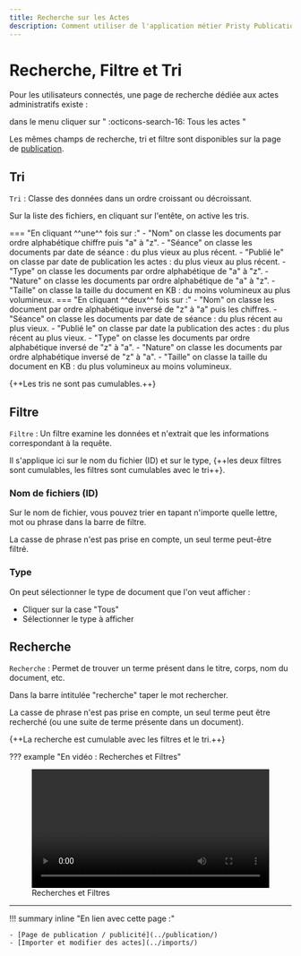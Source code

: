 ```yaml
---
title: Recherche sur les Actes
description: Comment utiliser de l'application métier Pristy Publication des Actes Administratifs
---
```


<!--
  Copyright 2022 - Jeci SARL - https://jeci.fr

  Permission is granted to copy, distribute and/or modify this document
  under the terms of the GNU Free Documentation License, Version 1.3
  or any later version published by the Free Software Foundation;
  with no Invariant Sections, no Front-Cover Texts, and no Back-Cover Texts.
  A copy of the license is included in the section entitled "GNU
  Free Documentation License".

  You should have received a copy of the GNU Free Documentation License
  along with this program.  If not, see http://www.gnu.org/licenses/.
-->

# Recherche, Filtre et Tri

Pour les utilisateurs connectés, une page de recherche dédiée aux actes administratifs existe :

dans le menu cliquer sur " :octicons-search-16: Tous les actes "

 Les mêmes champs de recherche, tri et filtre sont disponibles sur la page de [publication](../publication/).

## Tri


`Tri` : Classe des données dans un ordre croissant ou décroissant.

Sur la liste des fichiers, en cliquant sur l'entête, on active les tris.

=== "En cliquant ^^une^^ fois sur :"
      - "Nom" on classe les documents par ordre alphabétique chiffre puis "a" à "z".
      - "Séance" on classe les documents par date de séance : du plus vieux au plus récent.
      - "Publié le" on classe par date de publication les actes : du plus vieux au plus récent.
      - "Type" on classe les documents par ordre alphabétique de "a" à "z".
      - "Nature" on classe les documents par ordre alphabétique de "a" à "z".
      - "Taille" on classe la taille du document en KB : du moins volumineux au plus volumineux.
=== "En cliquant ^^deux^^ fois sur :"
      - "Nom" on classe les document par ordre alphabétique inversé de "z" à "a" puis les chiffres.
      - "Séance" on classe les documents par date de séance : du plus récent au plus vieux.
      - "Publié le" on classe par date la publication des actes : du plus récent au plus vieux.
      - "Type" on classe les documents par ordre alphabétique inversé de "z" à "a".
      - "Nature" on classe les documents par ordre alphabétique inversé de "z" à "a".
      - "Taille" on classe la taille du document en KB : du plus volumineux au moins volumineux.


{++Les tris ne sont pas cumulables.++}

## Filtre

`Filtre` : Un filtre examine les données et n'extrait que les informations correspondant à la requête.

Il s'applique ici sur le nom du fichier (ID) et sur le type,  {++les deux filtres sont cumulables, les filtres sont cumulables avec le tri++}.

### Nom de fichiers (ID)

Sur le nom de fichier, vous pouvez trier en tapant n'importe quelle lettre, mot ou phrase dans la barre de filtre.

La casse de phrase n'est pas prise en compte, un seul terme peut-être filtré.

### Type

On peut sélectionner le type de document que l'on veut afficher :

- Cliquer sur la case "Tous"
- Sélectionner le type à afficher

## Recherche

`Recherche` : Permet de trouver un terme présent dans le titre, corps, nom du document, etc.

Dans la barre intitulée "recherche" taper le mot rechercher.

La casse de phrase n'est pas prise en compte, un seul terme peut être recherché (ou une suite de terme présente dans un document).

{++La recherche est cumulable avec les filtres et le tri.++}

??? example "En vidéo : Recherches et Filtres"
      <figure> <video width="100%" controls>
      <source src="https://jeci.pristy.net/alfresco/api/-default-/public/alfresco/versions/1/shared-links/UwnY19ZuTg2Aah1g6uEfgg/content?attachment=false" type="video/webm">
      Votre navigateur ne supporte pas le tag vidéo.
      </video>
      <!--Recherches-et-filtres-->
      <figcaption>Recherches et Filtres</figcaption>
      </figure>

---
!!! summary inline "En lien avec cette page :"

    - [Page de publication / publicité](../publication/)
    - [Importer et modifier des actes](../imports/)
